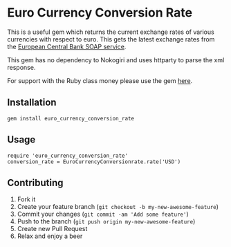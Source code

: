 # Euro Currency Conversion Rate

This is a useful gem which returns the current exchange rates of various currencies with respect to euro. This gets the latest exchange rates from the [European Central Bank SOAP service](http://www.ecb.europa.eu/stats/exchange/eurofxref/html/index.en.html). 

This gem has no dependency to Nokogiri and uses httparty to parse the xml response. 

For support with the Ruby class money please use the gem [here](https://github.com/RubyMoney/eu_central_bank). 

## Installation
```shell
gem install euro_currency_conversion_rate
```

## Usage

```shell
require 'euro_currency_conversion_rate'
conversion_rate = EuroCurrencyConversionrate.rate('USD')
```


## Contributing

1. Fork it
2. Create your feature branch (`git checkout -b my-new-awesome-feature`)
3. Commit your changes (`git commit -am 'Add some feature'`)
4. Push to the branch (`git push origin my-new-awesome-feature`)
5. Create new Pull Request
6. Relax and enjoy a beer
